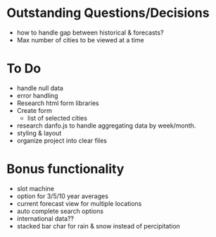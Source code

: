 # Outstanding Questions/Decisions
* how to handle gap between historical & forecasts?
* Max number of cities to be viewed at a time

# To Do
* handle null data 
* error handling
* Research html form libraries
* Create form 
    * list of selected cities 
* research danfo.js to handle aggregating data by week/month.
* styling & layout
* organize project into clear files

# Bonus functionality 
* slot machine
* option for 3/5/10 year averages
* current forecast view for multiple locations
* auto complete search options
* international data??
* stacked bar char for rain & snow instead of percipitation

